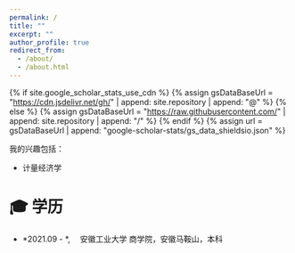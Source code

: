 ```yaml
---
permalink: /
title: ""
excerpt: ""
author_profile: true
redirect_from: 
  - /about/
  - /about.html
---
```


{% if site.google_scholar_stats_use_cdn %}
{% assign gsDataBaseUrl = "https://cdn.jsdelivr.net/gh/" | append: site.repository | append: "@" %}
{% else %}
{% assign gsDataBaseUrl = "https://raw.githubusercontent.com/" | append: site.repository | append: "/" %}
{% endif %}
{% assign url = gsDataBaseUrl | append: "google-scholar-stats/gs_data_shieldsio.json" %}

<span class='anchor' id='about-me'></span>



我的兴趣包括：
- 计量经济学
  


<span class='anchor' id='-xl'></span>

# 🎓 学历

- *2021.09 - *, <a href="[https://www.scu.edu.cn/"><img class="svg" src="/images/SCU_logo.svg](https://www.ahut.edu.cn/images2022/logo_blue.jpg)" width="10pt"></a> 安徽工业大学 商学院，安徽马鞍山，本科
 
<span class='anchor' id='-lwzl'></span>













<span class='anchor' id='-ryjx'></span>

